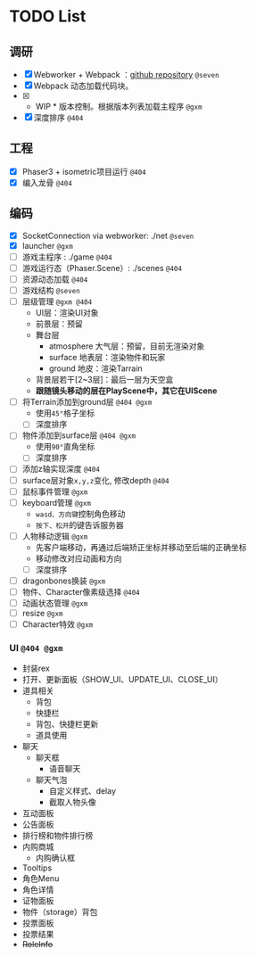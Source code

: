 TODO List
===

## 调研
- [x] Webworker + Webpack ：[github repository](https://github.com/askdaddy/ts-webworker-webpack) `@seven`
- [x] Webpack 动态加载代码块。
- [x] * WIP * 版本控制。根据版本列表加载主程序 `@gxm`
- [x] 深度排序 `@404`

## 工程
- [x] Phaser3 + isometric项目运行 `@404`
- [x] 编入龙骨 `@404`

## 编码
- [x] SocketConnection via webworker: ./net `@seven`
- [x] launcher `@gxm`
- [ ] 游戏主程序 : ./game `@404`
- [ ] 游戏运行态（Phaser.Scene）: ./scenes `@404`
- [ ] 资源动态加载 `@404`
- [ ] 游戏结构 `@seven`
- [ ] 层级管理 `@gxm @404`
  - UI层：渲染UI对象
  - 前景层：预留
  - 舞台层
    - atmosphere 大气层：预留，目前无渲染对象
    - surface 地表层：渲染物件和玩家
    - ground 地皮：渲染Tarrain
  - 背景层若干[2~3层]：最后一层为天空盒
  - **跟随镜头移动的层在PlayScene中，其它在UIScene**
- [ ] 将Terrain添加到ground层 `@404 @gxm`
  - 使用`45°`格子坐标
  - [ ] 深度排序 
- [ ] 物件添加到surface层 `@404 @gxm`
  - 使用`90°`直角坐标
  - [ ] 深度排序 
- [ ] 添加z轴实现深度 `@404`
- [ ] surface层对象`x,y,z`变化, 修改depth `@404`
- [ ] 鼠标事件管理 `@gxm`
- [ ] keyboard管理 `@gxm`
  - `wasd、方向键`控制角色移动
  - `按下、松开`的键告诉服务器 
- [ ] 人物移动逻辑 `@gxm`
  - 先客户端移动，再通过后端矫正坐标并移动至后端的正确坐标
  - 移动修改对应动画和方向
  - [ ] 深度排序 
- [ ] dragonbones换装 `@gxm`
- [ ] 物件、Character像素级选择 `@404`
- [ ] 动画状态管理 `@gxm`
- [ ] resize `@gxm`
- [ ] Character特效 `@gxm`

### UI `@404 @gxm`
  - 封装rex
  - 打开、更新面板（SHOW_UI、UPDATE_UI、CLOSE_UI）
  - 道具相关
    - 背包
    - 快捷栏
    - 背包、快捷栏更新
    - 道具使用
  - 聊天
    - 聊天框
      - 语音聊天
    - 聊天气泡
      - 自定义样式、delay
      - 截取人物头像
  - 互动面板
  - 公告面板
  - 排行榜和物件排行榜
  - 内购商城
    - 内购确认框
  - Tooltips
  - 角色Menu
  - 角色详情
  - 证物面板
  - 物件（storage）背包
  - 投票面板
  - 投票结果
  - ~~RoleInfo~~
